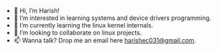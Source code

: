 - 👋 Hi, I’m Harish!
- 👀 I’m interested in learning systems and device drivers programming.
- 🌱 I’m currently learning the linux kernel internals.
- 💞️ I’m looking to collaborate on linux projects.
- 📫 Wanna talk? Drop me an email here harishec031@gmail.com.

<!---
harish-kumar-97/harish-kumar-97 is a ✨ special ✨ repository because its `README.md` (this file) appears on your GitHub profile.
You can click the Preview link to take a look at your changes.
--->
